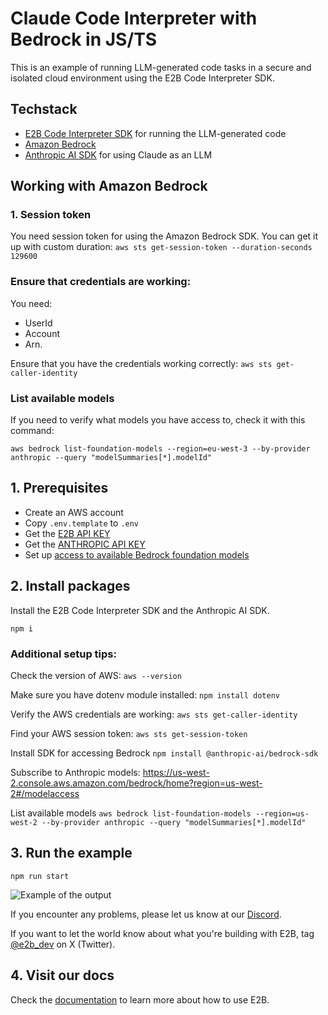 # Claude Code Interpreter with Bedrock in JS/TS
This is an example of running LLM-generated code tasks in a secure and isolated cloud environment using the E2B Code Interpreter SDK.

## Techstack
- [E2B Code Interpreter SDK](https://github.com/e2b-dev/code-interpreter) for running the LLM-generated code
- [Amazon Bedrock](https://aws.amazon.com/bedrock/)
- [Anthropic AI SDK](https://www.npmjs.com/package/@anthropic-ai/sdk) for using Claude as an LLM



## Working with Amazon Bedrock

### 1. Session token
You need session token for using the Amazon Bedrock SDK. You can get it up with custom duration:
`aws sts get-session-token --duration-seconds 129600   `    

### Ensure that credentials are working:
You need:

- UserId
- Account
- Arn.
  
Ensure that you have the credentials working correctly:
`aws sts get-caller-identity`

### List available models
If you need to verify what models you have access to, check it with this command:

`aws bedrock list-foundation-models --region=eu-west-3 --by-provider anthropic --query "modelSummaries[*].modelId" `


## 1. Prerequisites

- Create an AWS account
- Copy `.env.template`   to `.env`
- Get the [E2B API KEY](https://e2b.dev/docs/getting-started/api-key)
- Get the [ANTHROPIC API KEY](https://console.anthropic.com/settings/keys)
- Set up [access to available Bedrock foundation models ](https://us-east-1.console.aws.amazon.com/bedrock/home?region=us-east-1#/modelaccess)

## 2. Install packages

Install the E2B Code Interpreter SDK and the Anthropic AI SDK.

```
npm i
```

### Additional setup tips:

Check the version of AWS:
`aws --version`

Make sure you have dotenv module installed:
`npm install dotenv`

Verify the AWS credentials are working:
`aws sts get-caller-identity `

Find your AWS session token:
`aws sts get-session-token`

Install SDK for accessing Bedrock
`npm install @anthropic-ai/bedrock-sdk`

Subscribe to Anthropic models: https://us-west-2.console.aws.amazon.com/bedrock/home?region=us-west-2#/modelaccess

List available models
`aws bedrock list-foundation-models --region=us-west-2 --by-provider anthropic --query "modelSummaries[*].modelId"`


## 3. Run the example

```
npm run start
```


![Example of the output](example.png)

If you encounter any problems, please let us know at our [Discord](https://discord.com/invite/U7KEcGErtQ).

If you want to let the world know about what you're building with E2B, tag [@e2b_dev](https://twitter.com/e2b_dev) on X (Twitter).

## 4. Visit our docs
Check the [documentation](https://e2b.dev/docs) to learn more about how to use E2B.
